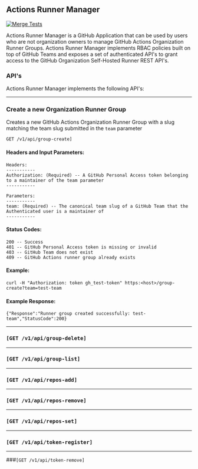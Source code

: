## Actions Runner Manager

[![Merge Tests](https://github.com/lindluni/actions-runner-manager/actions/workflows/merge.yml/badge.svg)](https://github.com/lindluni/actions-runner-manager/actions/workflows/merge.yml)

Actions Runner Manager is a GitHub Application that can be used by users who are not organization owners to manage
GitHub Actions Organization Runner Groups. Actions Runner Manager implements RBAC policies built on top of GitHub 
Teams and exposes a set of authenticated API's to grant access to the GitHub Organization Self-Hosted Runner REST API's.

### API's

Actions Runner Manager implements the following API's:

---

### Create a new Organization Runner Group

Creates a new GitHub Actions Organization Runner Group with a slug matching the team slug submitted in the `team` parameter

```
GET /v1/api/group-create]
```

#### Headers and Input Parameters:
```text
Headers:
-----------
Authorization: (Required) -- A GitHub Personal Access token belonging to a maintainer of the team parameter
-----------

Parameters:
-----------
team: (Required) -- The canonical team slug of a GitHub Team that the Authenticated user is a maintainer of
-----------
```

#### Status Codes:
```shell
200 -- Success
401 -- GitHub Personal Access token is missing or invalid
403 -- GitHub Team does not exist
409 -- GitHub Actions runner group already exists
```

#### Example:
```shell
curl -H "Authorization: token gh_test-token" https:<host>/group-create?team=test-team
```

#### Example Response:
```shell
{"Response":"Runner group created successfully: test-team","StatusCode":200}
```

---

### `[GET /v1/api/group-delete]`

---

### `[GET /v1/api/group-list]`

---

### `[GET /v1/api/repos-add]`

---

### `[GET /v1/api/repos-remove]`

---

### `[GET /v1/api/repos-set]`

---

### `[GET /v1/api/token-register]`

---

###`[GET /v1/api/token-remove]`

